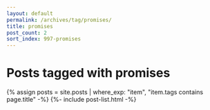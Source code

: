 ```yaml
---
layout: default
permalink: /archives/tag/promises/
title: promises
post_count: 2
sort_index: 997-promises
---
```

<h1 class="page-heading">Posts tagged with promises</h1>
{% assign posts = site.posts | where_exp: "item", "item.tags contains page.title" -%}
{%- include post-list.html -%}
